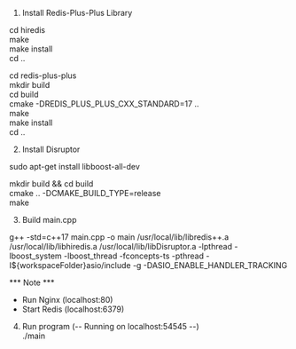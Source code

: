 
1. Install Redis-Plus-Plus Library

cd hiredis\
make\
make install\
cd ..

cd redis-plus-plus\
mkdir build\
cd build\
cmake -DREDIS_PLUS_PLUS_CXX_STANDARD=17 ..\
make\
make install\
cd ..

2. Install  Disruptor

sudo apt-get install libboost-all-dev

mkdir build && cd build\
cmake .. -DCMAKE_BUILD_TYPE=release\
make

3. Build main.cpp

g++ -std=c++17 main.cpp -o main /usr/local/lib/libredis++.a /usr/local/lib/libhiredis.a /usr/local/lib/libDisruptor.a -lpthread -lboost_system -lboost_thread -fconcepts-ts -pthread -I${workspaceFolder}asio/include -g -DASIO_ENABLE_HANDLER_TRACKING

*** Note ***
+ Run Nginx (localhost:80)
+ Start Redis (localhost:6379)

4. Run program  (-- Running on localhost:54545 --)\
./main
